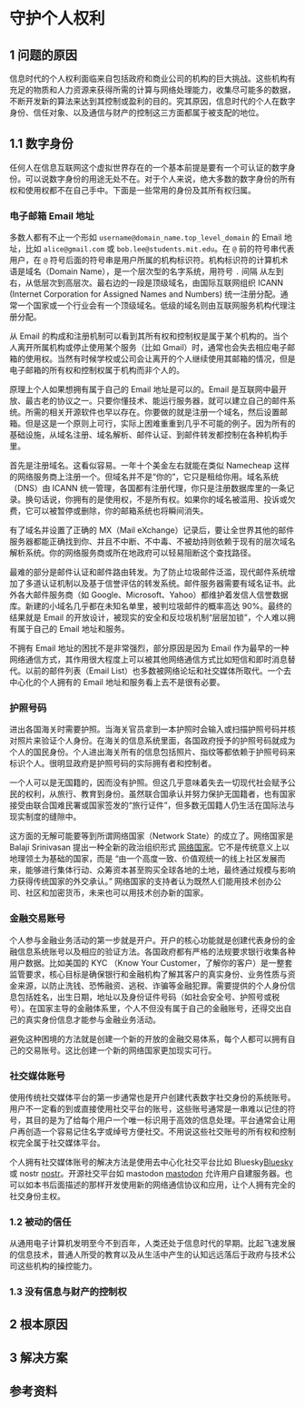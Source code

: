 # 守护个人权利

## 1 问题的原因

信息时代的个人权利面临来自包括政府和商业公司的机构的巨大挑战。这些机构有充足的物质和人力资源来获得所需的计算与网络处理能力，收集尽可能多的数据，不断开发新的算法来达到其控制或盈利的目的。究其原因，信息时代的个人在数字身份、信任对象、以及通信与财产的控制这三方面都属于被支配的地位。

## 1.1 数字身份

任何人在信息互联网这个虚拟世界存在的一个基本前提是要有一个可认证的数字身份。可以说数字身份的用途无处不在。对于个人来说，绝大多数的数字身份的所有权和使用权都不在自己手中。下面是一些常用的身份及其所有权归属。

### 电子邮箱 Email 地址

多数人都有不止一个形如 `username@domain_name.top_level_domain` 的 Email 地址，比如 `alice@gmail.com` 或 `bob.lee@students.mit.edu`。在 `@` 前的符号串代表用户，在 `@` 符号后面的符号串是用户所属的机构标识符。机构标识符的计算机术语是域名（Domain Name），是一个层次型的名字系统，用符号 `.` 间隔  从左到右，从低层次到高层次。最右边的一段是顶级域名，由国际互联网组织  ICANN (Internet Corporation for Assigned Names and Numbers) 统一注册分配。通常一个国家或一个行业会有一个顶级域名。低级的域名则由互联网服务机构代理注册分配。

从 Email 的构成和注册机制可以看到其所有权和控制权是属于某个机构的。当个人离开所属机构或停止使用某个服务（比如 Gmail）时，通常也会失去相应电子邮箱的使用权。当然有时候学校或公司会让离开的个人继续使用其邮箱的情况，但是电子邮箱的所有权和控制权属于机构而非个人的。

原理上个人如果想拥有属于自己的 Email 地址是可以的。Email 是互联网中最开放、最古老的协议之一。只要你懂技术、能运行服务器，就可以建立自己的邮件系统。所需的相关开源软件也早以存在。你要做的就是注册一个域名，然后设置邮箱。但是这是一个原则上可行，实际上困难重重到几乎不可能的例子。因为所有的基础设施，从域名注册、域名解析、邮件认证、到邮件转发都控制在各种机构手里。

首先是注册域名。这看似容易。一年十个美金左右就能在类似 Namecheap 这样的网络服务商上注册一个。但域名并不是“你的”，它只是租给你用。域名系统（DNS）由 ICANN 统一管理，各国都有注册代理，你只是注册数据库里的一条记录。换句话说，你拥有的是使用权，不是所有权。如果你的域名被滥用、投诉或欠费，它可以被暂停或删除，你的邮箱系统也将瞬间消失。

有了域名并设置了正确的 MX（Mail eXchange）记录后，要让全世界其他的邮件服务器都能正确找到你、并且不中断、不中毒、不被劫持则依赖于现有的层次域名解析系统。你的网络服务商或所在地政府可以轻易阻断这个查找路径。

最难的部分是邮件认证和邮件路由转发。为了防止垃圾邮件泛滥，现代邮件系统增加了多道认证机制以及基于信誉评估的转发系统。邮件服务器需要有域名证书。此外各大邮件服务商（如 Google、Microsoft、Yahoo）都维护着发信人信誉数据库。新建的小域名几乎都在未知名单里，被判垃圾邮件的概率高达 90%。最终的结果就是 Email 的开放设计，被现实的安全和反垃圾机制“层层加锁”，个人难以拥有属于自己的 Email 地址和服务。

不拥有 Email 地址的困扰不是非常强烈，部分原因是因为 Email 作为最早的一种网络通信方式，其作用很大程度上可以被其他网络通信方式比如短信和即时消息替代。以前的邮件列表（Email List）也多数被网络论坛和社交媒体所取代。一个去中心化的个人拥有的 Email 地址和服务看上去不是很有必要。

### 护照号码

进出各国海关时需要护照。当海关官员拿到一本护照时会输入或扫描护照号码并核对照片来验证个人身份。在海关的信息系统里面，各国政府授予的护照号码就成为个人的国民身份。个人进出海关所有的信息包括照片、指纹等都依赖于护照号码来标识个人。很明显政府是护照号码的实际拥有者和控制者。

一个人可以是无国籍的，因而没有护照。但这几乎意味着失去一切现代社会赋予公民的权利，从旅行、教育到身份。虽然联合国承认并努力保护无国籍者，也有国家接受由联合国难民署或国家签发的“旅行证件”，但多数无国籍人仍生活在国际法与现实制度的缝隙中。

这方面的无解可能要等到所谓网络国家（Network State）的成立了。网络国家是 Balaji Srinivasan 提出一种全新的政治组织形式 [网络国家]。它不是传统意义上以地理领土为基础的国家，而是 “由一个高度一致、价值观统一的线上社区发展而来，能够进行集体行动、众筹资本甚至购买全球各地的土地，最终通过规模与影响力获得传统国家的外交承认。” 网络国家的支持者认为既然人们能用技术创办公司、社区和加密货币，未来也可以用技术创办新的国家。

### 金融交易账号

个人参与金融业务活动的第一步就是开户。开户的核心功能就是创建代表身份的金融信息系统账号以及相应的验证方法。各国政府都有严格的法规要求银行收集各种用户数据。比如美国的 KYC （Know Your Customer，了解你的客户）是一整套监管要求，核心目标是确保银行和金融机构了解其客户的真实身份、业务性质与资金来源，以防止洗钱、恐怖融资、逃税、诈骗等金融犯罪。需要提供的个人身份信息包括姓名，出生日期，地址以及身份证件号码（如社会安全号、护照号或税号）。在国家主导的金融体系里，个人不但没有属于自己的金融账号，还得交出自己的真实身份信息才能参与金融业务活动。

避免这种困境的方法就是创建一个新的开放的金融交易体系，每个人都可以拥有自己的交易账号。这比创建一个新的网络国家更加现实可行。

### 社交媒体账号

使用传统社交媒体平台的第一步通常也是开户创建代表数字社交身份的系统账号。用户不一定看的到或直接使用社交平台的账号，这些账号通常是一串难以记住的符号，其目的是为了给每个用户一个唯一标识用于高效的信息处理。平台通常会让用户再创造一个容易记住名字或绰号方便社交。不用说这些社交账号的所有权和控制权完全属于社交媒体平台。

个人拥有社交媒体账号的解决方法是使用去中心化社交平台比如 Bluesky[Bluesky] 或 nostr [nostr]。开源社交平台如 mastodon [mastodon] 允许用户自建服务器。也可以如本书后面描述的那样开发使用新的网络通信协议和应用，让个人拥有完全的社交身份主权。

### 1.2 被动的信任

从通用电子计算机发明至今不到百年，人类还处于信息时代的早期。比起飞速发展的信息技术，普通人所受的教育以及从生活中产生的认知远远落后于政府与技术公司这些机构的操控能力。

### 1.3 没有信息与财产的控制权

## 2 根本原因

## 3 解决方案

## 参考资料

[网络国家]: https://thenetworkstate.com/
[Bluesky]: https://bsky.app/
[nostr]: https://nostr.com/
[mastodon]: https://mastodon.social/
